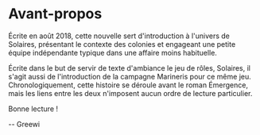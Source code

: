 # Avant-propos

Écrite en août 2018, cette nouvelle sert d'introduction à l'univers de Solaires, présentant le contexte des colonies et engageant une petite équipe indépendante typique dans une affaire moins habituelle.

Écrite dans le but de servir de texte d'ambiance le jeu de rôles, Solaires, il s'agit aussi de l'introduction de la campagne Marineris pour ce même jeu. Chronologiquement, cette histoire se déroule avant le roman Émergence, mais les liens entre les deux n'imposent aucun ordre de lecture particulier.

Bonne lecture !

-- Greewi